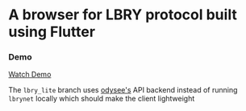 # A browser for LBRY protocol built using Flutter
### Demo
[Watch Demo](https://odysee.com/@skywalker:7/lbry-flutter-app-demo1:3)

The `lbry_lite` branch uses [odysee's](https://odysee.com) API backend instead of running `lbrynet` locally which
should make the client lightweight
